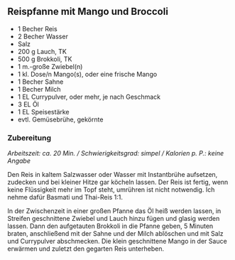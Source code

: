 ## Reispfanne mit Mango und Broccoli
- 1 Becher	Reis
- 2 Becher	Wasser
- Salz
- 200 g	Lauch, TK
- 500 g	Brokkoli, TK
- 1 m.-große	Zwiebel(n)
- 1 kl. Dose/n	Mango(s), oder eine frische Mango
- 1 Becher	Sahne
- 1 Becher	Milch
- 1 EL	Currypulver, oder mehr, je nach Geschmack
- 3 EL	Öl
- 1 EL	Speisestärke
- evtl.	Gemüsebrühe, gekörnte


### Zubereitung
*Arbeitszeit: ca. 20 Min. / Schwierigkeitsgrad: simpel / Kalorien p. P.: keine Angabe*

Den Reis in kaltem Salzwasser oder Wasser mit Instantbrühe aufsetzen, zudecken und bei kleiner Hitze gar köcheln lassen. Der Reis ist fertig, wenn keine Flüssigkeit mehr im Topf steht, umrühren ist nicht notwendig. Ich nehme dafür Basmati und Thai-Reis 1:1.

In der Zwischenzeit in einer großen Pfanne das Öl heiß werden lassen, in Streifen geschnittene Zwiebel und Lauch hinzu fügen und glasig werden lassen. Dann den aufgetauten Brokkoli in die Pfanne geben, 5 Minuten braten, anschließend mit der Sahne und der Milch ablöschen und mit Salz und Currypulver abschmecken. Die klein geschnittene Mango in der Sauce erwärmen und zuletzt den gegarten Reis unterheben.
